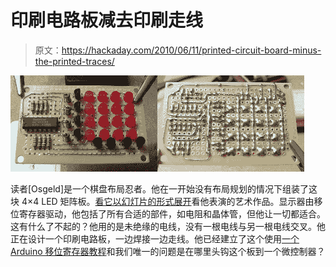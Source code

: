 # 印刷电路板减去印刷走线

> 原文：<https://hackaday.com/2010/06/11/printed-circuit-board-minus-the-printed-traces/>

![](img/9f2e794f5a54445714cda3beb6fe9978.png "pcb-done-with-point-to-point")

读者[Osgeld]是一个棋盘布局忍者。他在一开始没有布局规划的情况下组装了这块 4×4 LED 矩阵板。[看它以幻灯片的形式展开](http://www.instructables.com/id/Single-chip-2-wire-4x4-LED-matrix/)看他表演的艺术作品。显示器由移位寄存器驱动，他包括了所有合适的部件，如电阻和晶体管，但他让一切都适合。这有什么了不起的？他用的是未绝缘的电线，没有一根电线与另一根电线交叉。他正在设计一个印刷电路板，一边焊接一边走线。他已经建立了这个使用[一个 Arduino 移位寄存器教程](http://www.instructables.com/id/The-74HC164-Shift-Register-and-your-Arduino/)和我们唯一的问题是在哪里头钩这个板到一个微控制器？